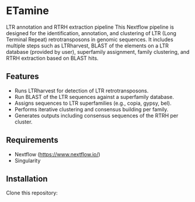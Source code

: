 # ETamine
LTR annotation and RTRH extraction pipeline 
This Nextflow pipeline is designed for the identification, annotation, and clustering of LTR (Long Terminal Repeat) retrotransposons in genomic sequences. 
It includes multiple steps such as LTRharvest, BLAST of the elements on a LTR database (provided by user), superfamily assignment, family clustering, and RTRH extraction based on BLAST hits.

## Features

- Runs LTRharvest for detection of LTR retrotransposons.
- Run BLAST of the LTR sequences against a superfamily database.
- Assigns sequences to LTR superfamilies (e.g., copia, gypsy, bel).
- Performs iterative clustering and consensus building per family.
- Generates outputs including consensus sequences of the RTRH per cluster.

## Requirements

- Nextflow (https://www.nextflow.io/)
- Singularity
  
## Installation

Clone this repository:


